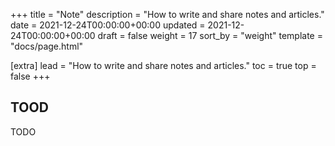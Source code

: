 +++
title = "Note"
description = "How to write and share notes and articles."
date = 2021-12-24T00:00:00+00:00
updated = 2021-12-24T00:00:00+00:00
draft = false
weight = 17
sort_by = "weight"
template = "docs/page.html"

[extra]
lead = "How to write and share notes and articles."
toc = true
top = false
+++

## TOOD

TODO
